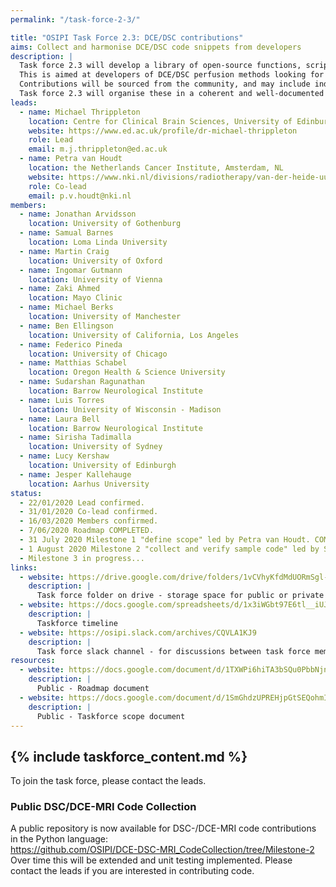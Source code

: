 ```yaml
---
permalink: "/task-force-2-3/"

title: "OSIPI Task Force 2.3: DCE/DSC contributions"
aims: Collect and harmonise DCE/DSC code snippets from developers
description: |
  Task force 2.3 will develop a library of open-source functions, scripts and pipelines for DCE/DSC perfusion imaging analysis. 
  This is aimed at developers of DCE/DSC perfusion methods looking for specific functionality or development templates, or who want to share their own in-house developments with others. 
  Contributions will be sourced from the community, and may include individual functions and more complete pipelines in various programming languages. 
  Task force 2.3 will organise these in a coherent and well-documented library structure as defined by task force 2.1, then identify and develop any missing functionality. 
leads:
  - name: Michael Thrippleton
    location: Centre for Clinical Brain Sciences, University of Edinburgh, UK
    website: https://www.ed.ac.uk/profile/dr-michael-thrippleton
    role: Lead
    email: m.j.thrippleton@ed.ac.uk 
  - name: Petra van Houdt
    location: the Netherlands Cancer Institute, Amsterdam, NL
    website: https://www.nki.nl/divisions/radiotherapy/van-der-heide-uulke-group/
    role: Co-lead
    email: p.v.houdt@nki.nl 
members:
  - name: Jonathan Arvidsson
    location: University of Gothenburg
  - name: Samual Barnes
    location: Loma Linda University
  - name: Martin Craig
    location: University of Oxford
  - name: Ingomar Gutmann
    location: University of Vienna 
  - name: Zaki Ahmed
    location: Mayo Clinic
  - name: Michael Berks
    location: University of Manchester
  - name: Ben Ellingson
    location: University of California, Los Angeles
  - name: Federico Pineda
    location: University of Chicago
  - name: Matthias Schabel
    location: Oregon Health & Science University
  - name: Sudarshan Ragunathan
    location: Barrow Neurological Institute
  - name: Luis Torres
    location: University of Wisconsin - Madison
  - name: Laura Bell
    location: Barrow Neurological Institute
  - name: Sirisha Tadimalla
    location: University of Sydney
  - name: Lucy Kershaw
    location: University of Edinburgh
  - name: Jesper Kallehauge
    location: Aarhus University
status:
  - 22/01/2020 Lead confirmed.
  - 31/01/2020 Co-lead confirmed.
  - 16/03/2020 Members confirmed.
  - 7/06/2020 Roadmap COMPLETED.
  - 31 July 2020 Milestone 1 "define scope" led by Petra van Houdt. COMPLETED.
  - 1 August 2020 Milestone 2 "collect and verify sample code" led by Sudarshan Ragunathan. COMPLETED.
  - Milestone 3 in progress...
links:
  - website: https://drive.google.com/drive/folders/1vCVhyKfdMdUORmSgl-M7Du71qDjsRurc
    description: |
      Task force folder on drive - storage space for public or private documents developed by the task force.        
  - website: https://docs.google.com/spreadsheets/d/1x3iWGbt97E6tl__iUJhiaOyFPIErUOiW2XwQ_QeEnrw/edit?usp=sharing
    description: |
      Taskforce timeline
  - website: https://osipi.slack.com/archives/CQVLA1KJ9
    description: |
      Task force slack channel - for discussions between task force members.
resources:
  - website: https://docs.google.com/document/d/1TXWPi6hiTA3bSQu0PbbNjnlNoVClik53Psp3QkVtvww/edit#bookmark=id.obucmtsk8skv
    description: |
      Public - Roadmap document
  - website: https://docs.google.com/document/d/1SmGhdzUPREHjpGtSEQohmIYz1Fi-XmHm0R8_Qp8xCuI/edit?usp=sharing
    description: |
      Public - Taskforce scope document
---
```


{% include taskforce_content.md %}
---

To join the task force, please contact the leads.
<!--- Please include your task force contents below, free formatting -->
### Public DSC/DCE-MRI Code Collection
A public repository is now available for DSC-/DCE-MRI code contributions in the Python language:  
https://github.com/OSIPI/DCE-DSC-MRI_CodeCollection/tree/Milestone-2  
Over time this will be extended and unit testing implemented. Please contact the leads if you are interested in contributing code.
